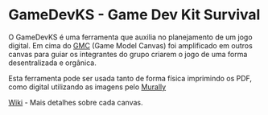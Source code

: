 GameDevKS - Game Dev Kit Survival
===================================

O GameDevKS é uma ferramenta que auxilia no planejamento de um jogo digital. Em cima do [GMC](http://www.drecon.com.br/GMC/pt-br/) (Game Model Canvas) foi amplificado em outros canvas para guiar os integrantes do grupo criarem o jogo de uma forma desentralizada e orgânica. 

Esta ferramenta pode ser usada tanto de forma física imprimindo os PDF, como digital utilizando as imagens pelo [Murally](https://mural.ly/)

[Wiki](https://github.com/drecon/gamedevks/wiki) - Mais detalhes sobre cada canvas.
